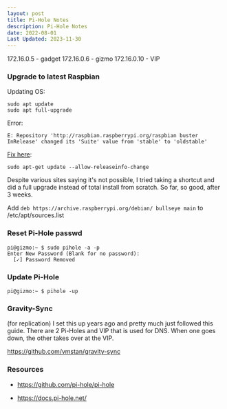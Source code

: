 ```yaml
---
layout: post
title: Pi-Hole Notes
description: Pi-Hole Notes
date: 2022-08-01
Last Updated: 2023-11-30
---
```


172.16.0.5 - gadget
172.16.0.6 - gizmo
172.16.0.10 - VIP

### Upgrade to latest Raspbian 

Updating OS:
```
sudo apt update
sudo apt full-upgrade
```

Error:
```
E: Repository 'http://raspbian.raspberrypi.org/raspbian buster InRelease' changed its 'Suite' value from 'stable' to 'oldstable'
```

[Fix here](https://forums.raspberrypi.com/viewtopic.php?t=318302):
```
sudo apt-get update --allow-releaseinfo-change
```


Despite various sites saying it's not possible, I tried taking a shortcut and did a full upgrade instead of total install from scratch.  So far, so good, after 3 weeks.

Add `deb https://archive.raspberrypi.org/debian/ bullseye main` to /etc/apt/sources.list

### Reset Pi-Hole passwd
```
pi@gizmo:~ $ sudo pihole -a -p
Enter New Password (Blank for no password):
  [✓] Password Removed
```

### Update Pi-Hole
```
pi@gizmo:~ $ pihole -up
```

### Gravity-Sync 
(for replication)
I set this up years ago and pretty much just followed this guide.  There are 2 Pi-Holes and VIP that is used for DNS.  When one goes down, the other takes over at the VIP.

https://github.com/vmstan/gravity-sync


### Resources
* https://github.com/pi-hole/pi-hole

* https://docs.pi-hole.net/

